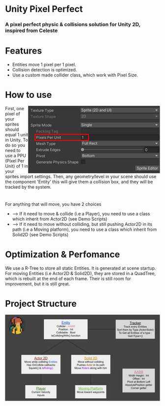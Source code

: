 # Unity Pixel Perfect
### A pixel perfect physic & collisions solution for Unity 2D, inspired from Celeste

# Features
* Entities move 1 pixel per 1 pixel.
* Collision detection is optimized.
* Use a custom made collider class, which work with Pixel Size.

# How to use
<img src="Readme/ppu.jpg" align="right" />
First, one pixel of your sprites should equal 1 unit in Unity. To do so you need to use a PPU (Pixel Per Unit) of 1 in your sprites import settings.
Then, any geometry/level in your scene should use the component 'Entity' this will give them a collision box, and they will be tracked by the system.

#
For anything that will move, you have 2 choices

* --> If it need to move & collide (i.e a Player), you need to use a class which inherit from Actor2D (see Demo Scripts)
* --> If it need to move without colliding, but still pushing Actor2D in its path (i.e a Moving platform), you need to use a class which inherit from Solid2D (see Demo Scripts)

# Optimization & Perfomance
We use a R-Tree to store all static Entities. It is generated at scene startup. For moving Entities (i.e Actor2D & Solid2D), they are stored in a QuadTree, which is rebuilt at the end of each frame. Their is still room for improvement, but it is still great.

# Project Structure
<img src="Readme/system_structure.jpg" align="center" />
